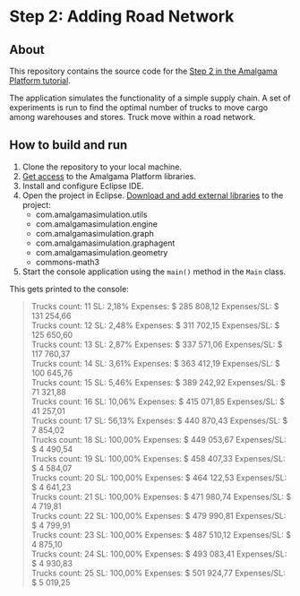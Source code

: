 # Step 2: Adding Road Network

## About
This repository contains the source code for the [Step 2 in the Amalgama Platform tutorial](https://platform.amalgamasimulation.com/amalgama/platform_tutorial_step_2.html).

The application simulates the functionality of a simple supply chain.
A set of experiments is run to find the optimal number of trucks to move cargo among warehouses and stores.
Truck move within a road network.

## How to build and run

1. Clone the repository to your local machine.
1. [Get access](https://platform.amalgamasimulation.com/amalgama/quick_start_access.html) to the Amalgama Platform libraries.
1. Install and configure Eclipse IDE.
1. Open the project in Eclipse. [Download and add external libraries](https://platform.amalgamasimulation.com/amalgama/quick_start_console.html#_external_libraries) to the project:
    * com.amalgamasimulation.utils
    * com.amalgamasimulation.engine
    * com.amalgamasimulation.graph
    * com.amalgamasimulation.graphagent
    * com.amalgamasimulation.geometry
    * commons-math3
1. Start the console application using the `main()` method in the `Main` class.

This gets printed to the console:

> Trucks count:	11	SL:	2,18%	Expenses:	\$ 285 808,12	Expenses/SL:	$ 131 254,66  
Trucks count:	12	SL:	2,48%	Expenses:	\$ 311 702,15	Expenses/SL:	$ 125 650,60  
Trucks count:	13	SL:	2,87%	Expenses:	\$ 337 571,06	Expenses/SL:	$ 117 760,37  
Trucks count:	14	SL:	3,61%	Expenses:	\$ 363 412,19	Expenses/SL:	$ 100 645,76  
Trucks count:	15	SL:	5,46%	Expenses:	\$ 389 242,92	Expenses/SL:	$ 71 321,88  
Trucks count:	16	SL:	10,06%	Expenses:	\$ 415 071,85	Expenses/SL:	$ 41 257,01  
Trucks count:	17	SL:	56,13%	Expenses:	\$ 440 870,43	Expenses/SL:	$ 7 854,02  
Trucks count:	18	SL:	100,00%	Expenses:	\$ 449 053,67	Expenses/SL:	$ 4 490,54  
Trucks count:	19	SL:	100,00%	Expenses:	\$ 458 407,33	Expenses/SL:	$ 4 584,07  
Trucks count:	20	SL:	100,00%	Expenses:	\$ 464 122,53	Expenses/SL:	$ 4 641,23  
Trucks count:	21	SL:	100,00%	Expenses:	\$ 471 980,74	Expenses/SL:	$ 4 719,81  
Trucks count:	22	SL:	100,00%	Expenses:	\$ 479 990,81	Expenses/SL:	$ 4 799,91  
Trucks count:	23	SL:	100,00%	Expenses:	\$ 487 510,12	Expenses/SL:	$ 4 875,10  
Trucks count:	24	SL:	100,00%	Expenses:	\$ 493 083,41	Expenses/SL:	$ 4 930,83  
Trucks count:	25	SL:	100,00%	Expenses:	\$ 501 924,77	Expenses/SL:	$ 5 019,25  